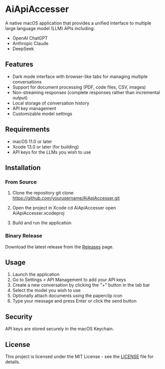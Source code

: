 # AiApiAccesser

A native macOS application that provides a unified interface to multiple large language model (LLM) APIs including:

- OpenAI ChatGPT
- Anthropic Claude
- DeepSeek

## Features

- Dark mode interface with browser-like tabs for managing multiple conversations
- Support for document processing (PDF, code files, CSV, images)
- Non-streaming responses (complete responses rather than incremental output)
- Local storage of conversation history
- API key management
- Customizable model settings

## Requirements

- macOS 11.0 or later
- Xcode 13.0 or later (for building)
- API keys for the LLMs you wish to use

## Installation

### From Source

1. Clone the repository
git clone https://github.com/yourusername/AiApiAccesser.git

2. Open the project in Xcode
cd AiApiAccesser
open AiApiAccesser.xcodeproj

3. Build and run the application

### Binary Release

Download the latest release from the [Releases](https://github.com/yourusername/AiApiAccesser/releases) page.

## Usage

1. Launch the application
2. Go to Settings > API Management to add your API keys
3. Create a new conversation by clicking the "+" button in the tab bar
4. Select the model you wish to use
5. Optionally attach documents using the paperclip icon
6. Type your message and press Enter or click the send button

## Security

API keys are stored securely in the macOS Keychain.

## License

This project is licensed under the MIT License - see the [LICENSE](LICENSE) file for details.